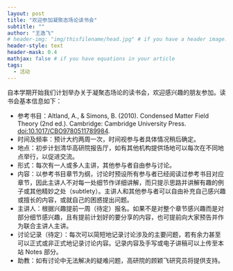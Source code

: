 ```yaml
---
layout: post
title: "欢迎参加凝聚态场论读书会"
subtitle: ""
author: "王逸飞"
# header-img: "img/thisfilename/head.jpg" # if you have a header image. or if you want to have a text style head, see the next line
header-style: text 
header-mask: 0.4
mathjax: false # if you have equations in your article
tags:
  - 活动
---
```


自本学期开始我们计划举办关于凝聚态场论的读书会，欢迎感兴趣的朋友参加。读书会基本信息如下：

- 参考书目：Altland, A., & Simons, B. (2010). Condensed Matter Field Theory (2nd ed.). Cambridge: Cambridge University Press. [doi:10.1017/CBO9780511789984](doi:10.1017/CBO9780511789984).
- 时间及频率：预计大约两周一次，时间视参与者具体情况稍后确定。
- 地点：初步计划清华高研院报告厅，如有其他机构提供场地可以每次在不同地点举行，以促进交流。
- 形式：每次有一人或多人主讲，其他参与者自由参与讨论。
- 内容：以参考书目章节为纲，讨论时预设所有参与者已经阅读过参考书目对应章节，因此主讲人不对每一处细节作详细讲解，而只提示思路并讲解有趣的例子或其他精妙之处（subtlety）。主讲人和其他参与者可以自由补充自己感兴趣或擅长的内容，或就自己的困惑提出问题。
- 主讲人：根据兴趣提前一周（待定）报名。如果不是对整个章节感兴趣而是对部分细节感兴趣，且有提前计划好的要分享的内容，也可提前向大家预告并作为联合主讲人主讲。
- 讨论记录（待定）：每次可以简短地记录讨论涉及的主要问题，若有余力甚至可以正式或非正式地记录讨论内容。记录内容及手写或电子讲稿可以上传至本站 Notes 部分。
- 助教：如有讨论中无法解决的疑难问题，高研院的顾颖飞研究员将提供支持。
